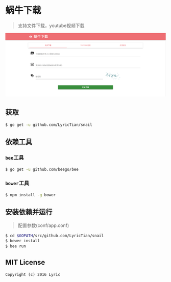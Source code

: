 # 蜗牛下载
> 支持文件下载，youtube视频下载

![screenshot](https://raw.githubusercontent.com/LyricTian/snail/master/static/img/screenshot.png)

## 获取

``` bash
$ go get -u github.com/LyricTian/snail
```

## 依赖工具

### `bee`工具
``` bash
$ go get -u github.com/beego/bee
```

### `bower`工具

``` bash
$ npm install -g bower
```

## 安装依赖并运行
> 配置参数(conf/app.conf)

``` bash
$ cd $GOPATH/src/github.com/LyricTian/snail
$ bower install
$ bee run
```

## MIT License

```
Copyright (c) 2016 Lyric
```
